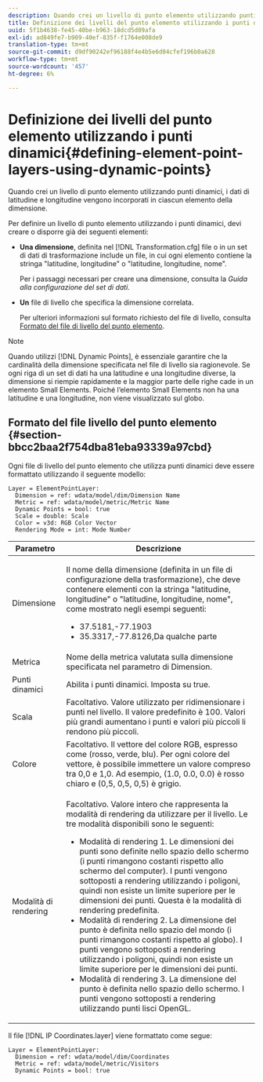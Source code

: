 ```yaml
---
description: Quando crei un livello di punto elemento utilizzando punti dinamici, i dati di latitudine e longitudine vengono incorporati in ciascun elemento della dimensione.
title: Definizione dei livelli del punto elemento utilizzando i punti dinamici
uuid: 5f1b4638-fe45-40be-b963-18dcd5d09afa
exl-id: ad849fe7-b909-40ef-835f-f1764e008de9
translation-type: tm+mt
source-git-commit: d9df90242ef96188f4e4b5e6d04cfef196b0a628
workflow-type: tm+mt
source-wordcount: '457'
ht-degree: 6%

---
```


# Definizione dei livelli del punto elemento utilizzando i punti dinamici{#defining-element-point-layers-using-dynamic-points}

Quando crei un livello di punto elemento utilizzando punti dinamici, i dati di latitudine e longitudine vengono incorporati in ciascun elemento della dimensione.

Per definire un livello di punto elemento utilizzando i punti dinamici, devi creare o disporre già dei seguenti elementi:

* **Una dimensione**, definita nel  [!DNL Transformation.cfg] file o in un set di dati di trasformazione include un file, in cui ogni elemento contiene la stringa &quot;latitudine, longitudine&quot; o &quot;latitudine, longitudine, nome&quot;.

   Per i passaggi necessari per creare una dimensione, consulta la *Guida alla configurazione del set di dati*.

* **Un** file di livello che specifica la dimensione correlata.

   Per ulteriori informazioni sul formato richiesto del file di livello, consulta [Formato del file di livello del punto elemento](../../../../../../home/c-geo-oview/c-wk-img-lyrs/c-elmt-pt-lyrs/c-elmt-pt-lyrs-ref-lkp-files/c-elmt-pt-lyr-file-frmt/c-elmt-pt-lyr-file-frmt.md#concept-678a95cb69644105a7af1b86ad5a5981).

>[!NOTE]
>
>Quando utilizzi [!DNL Dynamic Points], è essenziale garantire che la cardinalità della dimensione specificata nel file di livello sia ragionevole. Se ogni riga di un set di dati ha una latitudine e una longitudine diverse, la dimensione si riempie rapidamente e la maggior parte delle righe cade in un elemento Small Elements. Poiché l’elemento Small Elements non ha una latitudine e una longitudine, non viene visualizzato sul globo.

## Formato del file livello del punto elemento {#section-bbcc2baa2f754dba81eba93339a97cbd}

Ogni file di livello del punto elemento che utilizza punti dinamici deve essere formattato utilizzando il seguente modello:

```
Layer = ElementPointLayer:
  Dimension = ref: wdata/model/dim/Dimension Name
  Metric = ref: wdata/model/metric/Metric Name
  Dynamic Points = bool: true
  Scale = double: Scale
  Color = v3d: RGB Color Vector
  Rendering Mode = int: Mode Number
```

<table id="table_71AD13D7A9234782A4495DFBBD959F76"> 
 <thead> 
  <tr> 
   <th colname="col1" class="entry"> Parametro </th> 
   <th colname="col2" class="entry"> Descrizione </th> 
  </tr> 
 </thead>
 <tbody> 
  <tr> 
   <td colname="col1"> Dimensione </td> 
   <td colname="col2"> <p>Il nome della dimensione (definita in un file di configurazione della trasformazione), che deve contenere elementi con la stringa "latitudine, longitudine" o "latitudine, longitudine, nome", come mostrato negli esempi seguenti: 
     <ul id="ul_49069B74AF5A4CE28E20BB3B98BB2D89"> 
      <li id="li_296010E3A513424A86AFA09E4DA2DFA4">37.5181,-77.1903 </li> 
      <li id="li_352D380B55044DD5AAB9B6FF8335AAC6">35.3317,-77.8126,Da qualche parte </li> 
     </ul> </p> </td> 
  </tr> 
  <tr> 
   <td colname="col1"> Metrica </td> 
   <td colname="col2"> Nome della metrica valutata sulla dimensione specificata nel parametro di Dimension. </td> 
  </tr> 
  <tr> 
   <td colname="col1"> Punti dinamici </td> 
   <td colname="col2"> Abilita i punti dinamici. Imposta su true. </td> 
  </tr> 
  <tr> 
   <td colname="col1"> Scala </td> 
   <td colname="col2"> Facoltativo. Valore utilizzato per ridimensionare i punti nel livello. Il valore predefinito è 100. Valori più grandi aumentano i punti e valori più piccoli li rendono più piccoli. </td> 
  </tr> 
  <tr> 
   <td colname="col1"> Colore </td> 
   <td colname="col2"> Facoltativo. Il vettore del colore RGB, espresso come (rosso, verde, blu). Per ogni colore del vettore, è possibile immettere un valore compreso tra 0,0 e 1,0. Ad esempio, (1.0, 0.0, 0.0) è rosso chiaro e (0,5, 0,5, 0,5) è grigio. </td> 
  </tr> 
  <tr> 
   <td colname="col1"> Modalità di rendering </td> 
   <td colname="col2"> <p>Facoltativo. Valore intero che rappresenta la modalità di rendering da utilizzare per il livello. Le tre modalità disponibili sono le seguenti: 
     <ul id="ul_771F0E43E3CD45259918520F092BCCE4"> 
      <li id="li_2B4CF2EC50174143AAD589A08C7457F8">Modalità di rendering 1. Le dimensioni dei punti sono definite nello spazio dello schermo (i punti rimangono costanti rispetto allo schermo del computer). I punti vengono sottoposti a rendering utilizzando i poligoni, quindi non esiste un limite superiore per le dimensioni dei punti. Questa è la modalità di rendering predefinita. </li> 
      <li id="li_5F0737A941474EF5898735ECD0563D8D">Modalità di rendering 2. La dimensione del punto è definita nello spazio del mondo (i punti rimangono costanti rispetto al globo). I punti vengono sottoposti a rendering utilizzando i poligoni, quindi non esiste un limite superiore per le dimensioni dei punti. </li> 
      <li id="li_4B9EDE5FFA8348B9A50E5232CEB98F17">Modalità di rendering 3. La dimensione del punto è definita nello spazio dello schermo. I punti vengono sottoposti a rendering utilizzando punti lisci OpenGL. </li> 
     </ul> </p> </td> 
  </tr> 
 </tbody> 
</table>

Il file [!DNL IP Coordinates.layer] viene formattato come segue:

```
Layer = ElementPointLayer:
  Dimension = ref: wdata/model/dim/Coordinates
  Metric = ref: wdata/model/metric/Visitors
  Dynamic Points = bool: true
```
